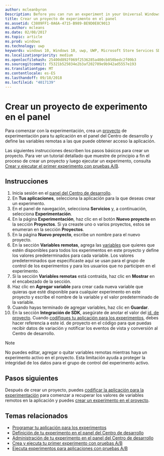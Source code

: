 ```yaml
---
author: mcleanbyron
Description: Before you can run an experiment in your Universal Windows Platform (UWP) app with A/B testing, you must create a project and define your remote variables in the Dev Center dashboard.
title: Crear un proyecto de experimento en el panel
ms.assetid: C3809FF1-0A6A-4715-B989-BE9D0E8C9013
ms.author: mcleans
ms.date: 02/08/2017
ms.topic: article
ms.prod: windows
ms.technology: uwp
keywords: windows 10, Windows 10, uwp, UWP, Microsoft Store Services SDK, Microsoft Store Services SDK, A/B tests, pruebas A/B, experiments, experimentos
ms.localizationpriority: medium
ms.openlocfilehash: 25400d892f069f2536285a400cb850bedc2f09b3
ms.sourcegitcommit: f5321b525034e2b3af202709e9b942ad5557e193
ms.translationtype: MT
ms.contentlocale: es-ES
ms.lasthandoff: 09/18/2018
ms.locfileid: "4017139"
---
```

# <a name="create-an-experiment-project-in-the-dashboard"></a>Crear un proyecto de experimento en el panel

Para comenzar con la experimentación, crea un [proyecto](run-app-experiments-with-a-b-testing.md#terms) de experimentación para tu aplicación en el panel del Centro de desarrollo y define las variables remotas a las que puede obtener acceso la aplicación.

Las siguientes instrucciones describen los pasos básicos para crear un proyecto. Para ver un tutorial detallado que muestre de principio a fin el proceso de crear un proyecto y luego ejecutar un experimento, consulta [Crear y ejecutar el primer experimento con pruebas A/B](create-and-run-your-first-experiment-with-a-b-testing.md).

## <a name="instructions"></a>Instrucciones

1. Inicia sesión en el [panel del Centro de desarrollo](https://dev.windows.com/overview).
2. En **Tus aplicaciones**, selecciona la aplicación para la que deseas crear un experimento.
3. En el panel de navegación, selecciona **Servicios** y, a continuación, selecciona **Experimentación**.
4. En la página **Experimentación**, haz clic en el botón **Nuevo proyecto** en la sección **Proyectos**. Si ya creaste uno o varios proyectos, estos se enumeran en la sección **Proyectos**.
5. En la página **Nuevo proyecto**, escribe un nombre para el nuevo proyecto.
6. En la sección **Variables remotas**, agrega las [variables](run-app-experiments-with-a-b-testing.md#terms) que quieres que estén disponibles para todos los experimentos en este proyecto y define los valores predeterminados para cada variable. Los valores predeterminados que especificaste aquí se usan para el grupo de control de los experimentos y para los usuarios que no participen en el experimento.
  1. Si la sección **Variables remotas** está contraída, haz clic en **Mostrar** en el encabezado de la sección.
  2. Haz clic en **Agregar variable** para crear cada nueva variable que quieras que esté disponible para cualquier experimento en este proyecto y escribe el nombre de la variable y el valor predeterminado de la variable.
  3. Cuando hayas terminado de agregar variables, haz clic en **Guardar**.
3. En la sección **Integración de SDK**, asegúrate de anotar el valor del [id. de proyecto](run-app-experiments-with-a-b-testing.md#terms). Cuando [codifiques tu aplicación para los experimentos](code-your-experiment-in-your-app.md), debes hacer referencia a este id. de proyecto en el código para que puedas recibir datos de variación y notificar los eventos de vista y conversión al Centro de desarrollo.

> [!NOTE]
> No puedes editar, agregar o quitar variables remotas mientras haya un experimento activo en el proyecto. Esta limitación ayuda a proteger la integridad de los datos para el grupo de control del experimento activo.


## <a name="next-steps"></a>Pasos siguientes

Después de crear un proyecto, puedes [codificar la aplicación para la experimentación](code-your-experiment-in-your-app.md) para comenzar a recuperar los valores de variables remotos en la aplicación y puedes [crear un experimento en el proyecto](define-your-experiment-in-the-dev-center-dashboard.md).

## <a name="related-topics"></a>Temas relacionados

* [Programar tu aplicación para los experimentos](code-your-experiment-in-your-app.md)
* [Definición de tu experimento en el panel del Centro de desarrollo](define-your-experiment-in-the-dev-center-dashboard.md)
* [Administración de tu experimento en el panel del Centro de desarrollo](manage-your-experiment.md)
* [Crea y ejecuta tu primer experimento con pruebas A/B](create-and-run-your-first-experiment-with-a-b-testing.md)
* [Ejecuta experimentos para aplicaciones con pruebas A/B](run-app-experiments-with-a-b-testing.md)
